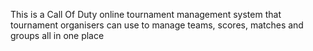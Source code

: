 This is a Call Of Duty online tournament management system that tournament organisers can use to manage teams, scores, matches and groups all in one place

